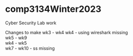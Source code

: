 # comp3134Winter2023
Cyber Security Lab work


Changes to make 
wk3 - wk4
wk4 - using wireshark missing
<br>
wk5 - wk9
<br>
wk4 - wk5
<br>
wk7 - wk10 - ss missing

